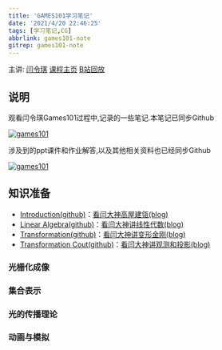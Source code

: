 ```yaml
---
title: 'GAMES101学习笔记'
date: '2021/4/20 22:46:25'
tags: [学习笔记,CG]
abbrlink: games101-note
gitrep: games101-note
---
```


主讲: [闫令琪](https://sites.cs.ucsb.edu/~lingqi/) [课程主页](https://games-cn.org/intro-graphics/) [B站回放](https://www.bilibili.com/video/BV1X7411F744)

## 说明

观看闫令琪Games101过程中,记录的一些笔记.本笔记已同步Github

[![games101](https://github-readme-stats.vercel.app/api/pin/?username=xiaoqide&repo=games101-note&show_owner)](https://github.com/xiaoqide/games101-note)

涉及到的ppt课件和作业解答,以及其他相关资料也已经同步Github

[![games101](https://github-readme-stats.vercel.app/api/pin/?username=xiaoqide&repo=note-code&show_owner)](https://github.com/xiaoqide/note-code)

<!--more-->

## 知识准备

- [Introduction(github)](games101-01.md)：[看闫大神高屋建瓴(blog)](https://blog.ours1984.top/posts/games101-01/)
- [Linear Algebra(github)](games101-02.md)：[看闫大神讲线性代数(blog)](https://blog.ours1984.top/posts/games101-02/)
- [Transformation(github)](games101-03.md)：[看闫大神讲变形金刚(blog)](https://blog.ours1984.top/posts/games101-03/)
- [Transformation Cout(github)](games101-04.md)：[看闫大神讲观测和投影(blog)](https://blog.ours1984.top/posts/games101-04/)

### 光栅化成像

### 集合表示

### 光的传播理论

### 动画与模拟

